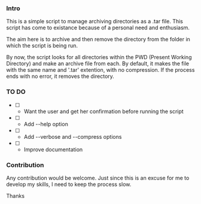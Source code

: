 ### Intro
This is a simple script to manage archiving directories as a .tar file. This script has come to existance because of a personal need and enthusiasm. 

The aim here is to archive and then remove the directory from the folder in which the script is being run.

By now, the script looks for all directories within the PWD (Present Working Directory) and make an archive file from each. By default, it makes the file with the same name and '.tar' extention, with no compression. If the process ends with no error, it removes the directory.

### TO DO
 - [ ] - Want the user and get her confirmation before running the script
 - [ ] - Add --help option
 - [ ] - Add --verbose and --compress options
 - [ ] - Improve documentation

### Contribution
Any contribution would be welcome. Just since this is an excuse for me to develop my skills, I need to keep the process slow.

Thanks
